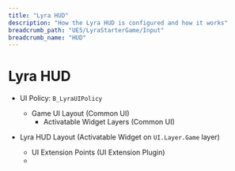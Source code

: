 ```yaml
---
title: "Lyra HUD"
description: "How the Lyra HUD is configured and how it works"
breadcrumb_path: "UE5/LyraStarterGame/Input"
breadcrumb_name: "HUD"
---
```


# Lyra HUD

- UI Policy: `B_LyraUIPolicy`
  - Game UI Layout (Common UI)
    - Activatable Widget Layers (Common UI)

- Lyra HUD Layout (Activatable Widget on `UI.Layer.Game` layer)
  - UI Extension Points (UI Extension Plugin)
  -
